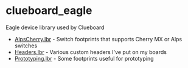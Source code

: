 # clueboard_eagle

Eagle device library used by Clueboard

* [AlpsCherry.lbr](AlpsCherry.lbr) - Switch footprints that supports Cherry MX or Alps switches
* [Headers.lbr](Headers.lbr) - Various custom headers I've put on my boards
* [Prototyping.lbr](Prototyping.lbr) - Some footprints useful for prototyping
